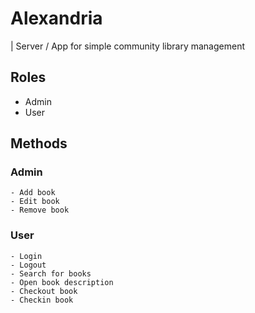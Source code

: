 # Alexandria

| Server / App for simple community library management

## Roles
- Admin
- User

## Methods

### Admin
	- Add book
	- Edit book
	- Remove book

### User
	- Login 
	- Logout
	- Search for books
	- Open book description
	- Checkout book
	- Checkin book